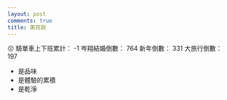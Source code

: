 ```yaml
---
layout: post
comments: true
title: 美百說
---
```


:kissing:
騎單車上下班累計： -1
岑翔結婚倒數： 764
新年倒數： 331
大旅行倒數： 197

- 是品味
- 是體驗的累積
- 是乾淨
